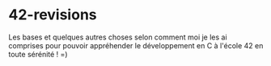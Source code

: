 42-revisions
============

Les bases et quelques autres choses selon comment moi je les ai comprises pour pouvoir appréhender le développement en C à l'école 42 en toute sérénité ! =)
